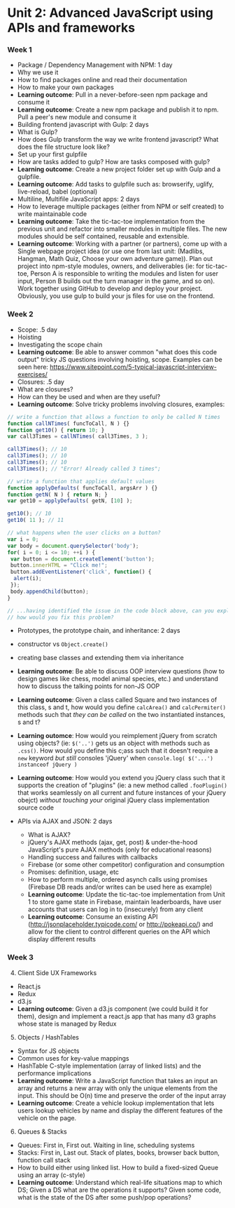 # Unit 2: Advanced JavaScript using APIs and frameworks

### Week 1

- Package / Dependency Management with NPM: 1 day
 - Why we use it
 - How to find packages online and read their documentation
 - How to make your own packages
 - **Learning outcome**: Pull in a never-before-seen npm package and consume it
 - **Learning outcome**: Create a new npm package and publish it to npm. Pull a peer's new module and consume it
- Building frontend javascript with Gulp: 2 days
 - What is Gulp?
 - How does Gulp transform the way we write frontend javascript? What does the file structure look like?
 - Set up your first gulpfile
 - How are tasks added to gulp? How are tasks composed with gulp?
 - **Learning outcome**: Create a new project folder set up with Gulp and a gulpfile.
 - **Learning outcome**: Add tasks to gulpfile such as: browserify, uglify, live-reload, babel (optional)
- Multiline, Multifile JavaScript apps: 2 days
 - How to leverage multiple packages (either from NPM or self created) to write maintainable code
 - **Learning outcome**: Take the tic-tac-toe implementation from the previous unit and refactor into smaller modules in multiple files. The new modules should be self contained, reusable and extensible.
 - **Learning outcome**: Working with a partner (or partners), come up with a Single webpage project idea (or use one from last unit: (Madlibs, Hangman, Math Quiz, Choose your own adventure game)). Plan out project into npm-style modules, owners, and deliverables (ie: for tic-tac-toe, Person A is responsible to writing the modules and listen for user input, Person B builds out the turn manager in the game, and so on). Work together using GitHub to develop and deploy your project. Obviously, you use gulp to build your js files for use on the frontend.

### Week 2

- Scope: .5 day
 - Hoisting 
 - Investigating the scope chain
 - **Learning outcome**: Be able to answer common "what does this code output" tricky JS questions involving hoisting, scope. Examples can be seen here: https://www.sitepoint.com/5-typical-javascript-interview-exercises/ 
- Closures: .5 day
 - What are closures?
 - How can they be used and when are they useful?
 - **Learning outcome**: Solve tricky problems involving closures, examples:

```js
// write a function that allows a function to only be called N times
function callNTimes( funcToCall, N ) {}
function get10() { return 10; }
var call3Times = callNTimes( call3Times, 3 );

call3Times(); // 10
call3Times(); // 10
call3Times(); // 10
call3Times(); // "Error! Already called 3 times";
```

```js
// write a function that applies default values 
function applyDefaults( funcToCall, argsArr ) {}
function getN( N ) { return N; }
var get10 = applyDefaults( getN, [10] );

get10(); // 10
get10( 11 ); // 11
```

```js
// what happens when the user clicks on a button?
var i = 0;
var body = document.querySelector('body');
for( i = 0; i <= 10; ++i ) {
 var button = document.createElement('button');
 button.innerHTML = "Click me!";
 button.addEventListener('click', function() {
  alert(i);
 });
 body.appendChild(button);
}

// ...having identified the issue in the code block above, can you explain *why* the code behaves this way?
// how would you fix this problem?
```

 - Prototypes, the prototype chain, and inheritance: 2 days
  - constructor vs `Object.create()`
  - creating base classes and extending them via inheritance
  - **Learning outcome**: Be able to discuss OOP interview questions (how to design games like chess, model animal species, etc.) and understand how to discuss the talking points for non-JS OOP 
  - **Learning outcome**: Given a class called Square and two instances of this class, s and t, how would you define `calcArea()` and `calcPermiter()` methods such that _they can be called_ on the two instantiated instances, s and t?
  - **Learning outomce**: How would you reimplement jQuery from scratch using objects? (ie: `$('..')` gets us an object with methods such as `.css()`. How would you define this c;ass such that it doesn't require a `new` keyword *but still* consoles 'jQuery' when `console.log( $('...') instanceof jQuery )`
  - **Learning outcome**: How would you extend you jQuery class such that it supports the creation of "plugins" (ie: a new method called `.fooPlugin()` that works seamlessly on all current and future instances of your jQuery obejct) _without touching your_ original jQuery class implementation source code
 
- APIs via AJAX and JSON: 2 days
  - What is AJAX?
  - jQuery's AJAX methods (ajax, get, post) & under-the-hood JavaScript's pure AJAX methods (only for educational reasons)
  - Handling success and failures with callbacks
  - Firebase (or some other competitor) configuration and consumption
  - Promises: definition, usage, etc
  - How to perform multiple, ordered asynch calls using promises (Firebase DB reads and/or writes can be used here as example)
  - **Learning outcome**: Update the tic-tac-toe implementation from Unit 1 to store game state in Firebase, maintain leaderboards, have user accounts that users can log in to (insecurely) from any client
  - **Learning outcome**: Consume an existing API (http://jsonplaceholder.typicode.com/ or http://pokeapi.co/) and allow for the client to control different queries on the API which display different results 

### Week 3


4. Client Side UX Frameworks
 - React.js
 - Redux
 - d3.js
 - **Learning outcome**: Given a d3.js component (we could build it for them), design and implement a react.js app that has many d3 graphs whose state is managed by Redux
5. Objects / HashTables
 - Syntax for JS objects
 - Common uses for key-value mappings
 - HashTable C-style implementation (array of linked lists) and the performance implications
 - **Learning outcome**: Write a JavaScript function that takes an input an array and returns a new array with only the unique elements from the input. This should be O(n) time and preserve the order of the input array
 - **Learning outcome**: Create a vehicle lookup implementation that lets users lookup vehicles by name and display the different features of the vehicle on the page.
6. Queues & Stacks
 - Queues: First in, First out. Waiting in line, scheduling systems
 - Stacks: First in, Last out. Stack of plates, books, browser back button, function call stack
 - How to build either using linked list. How to build a fixed-sized Queue using an array (c-style)
 - **Learning outcome**: Understand which real-life situations map to which DS; Given a DS what are the operations it supports? Given some code, what is the state of the DS after some push/pop operations?
